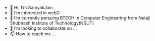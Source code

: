 - 👋 Hi, I’m SamyakJain
- 👀 I’m interested in webD
- 🌱 I’m currently persuing BTECH in Computer Engineering from Netaji Shubhash Institute of Technology(NSUT)
- 💞️ I’m looking to collaborate on ...
- 📫 How to reach me ...

<!---
SamyakJainnnn/SamyakJainnnn is a ✨ special ✨ repository because its `README.md` (this file) appears on your GitHub profile.
You can click the Preview link to take a look at your changes.
--->
